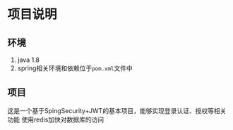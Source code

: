 # 项目说明
## 环境
1. java 1.8
2. spring相关环境和依赖位于`pom.xml`文件中

## 项目
这是一个基于SpingSecurity+JWT的基本项目，能够实现登录认证、授权等相关功能
使用redis加快对数据库的访问